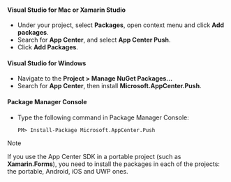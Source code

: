 #### Visual Studio for Mac or Xamarin Studio

* Under your project, select **Packages**, open context menu and click **Add packages**.
* Search for **App Center**, and select **App Center Push**.
* Click **Add Packages**.

#### Visual Studio for Windows

* Navigate to the **Project > Manage NuGet Packages...**
* Search for **App Center**, then install **Microsoft.AppCenter.Push**.

#### Package Manager Console

* Type the following command in Package Manager Console:

    `PM> Install-Package Microsoft.AppCenter.Push`

> [!NOTE]
> If you use the App Center SDK in a portable project (such as **Xamarin.Forms**), you need to install the packages
> in each of the projects: the portable, Android, iOS and UWP ones.